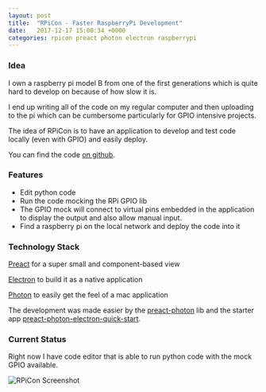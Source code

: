 ```yaml
---
layout: post
title:  "RPiCon - Faster RaspberryPi Development"
date:   2017-12-17 15:00:34 +0000
categories: rpicon preact photon electron raspberrypi
---
```


### Idea

I own a raspberry pi model B from one of the first generations which is quite hard to develop on because of how slow it is.

I end up writing all of the code on my regular computer and then uploading to the pi which can be cumbersome particularly for GPIO intensive projects.

The idea of RPiCon is to have an application to develop and test code locally (even with GPIO) and easily deploy.

You can find the code [on github][rpicon].

### Features

* Edit python code
* Run the code mocking the RPi GPIO lib
* The GPIO mock will connect to virtual pins embedded in the application to display the output and also allow manual input.
* Find a raspberry pi on the local network and deploy the code into it

### Technology Stack

[Preact] for a super small and component-based view

[Electron] to build it as a native application

[Photon] to easily get the feel of a mac application

The development was made easier by the [preact-photon] lib and the starter app [preact-photon-electron-quick-start].

### Current Status

Right now I have code editor that is able to run python code with the mock GPIO available.

![RPiCon Screenshot](https://i.imgur.com/93Rl2yC.png)

[photon]: https://github.com/connors/photon
[preact]: https://github.com/developit/preact
[electron]: https://github.com/electron/electron
[preact-photon]: https://github.com/developit/preact-photon
[preact-photon-electron-quick-start]: https://github.com/alexkrolick/preact-photon-electron-quick-start
[rpicon]: https://github.com/ruiclarateixeira/RPiCon
